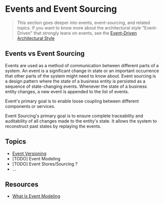 # Events and Event Sourcing

> This section goes deeper into events, event-sourcing, and related topics. If you want to know more about the architectural style "Event-Driven" that strongly leans on events, see the [Event-Driven Architectural Style](../../architecture-styles/event-driven.md)

## Events vs Event Sourcing

Events are used as a method of communication between different parts of a system. An event is a significant change in state or an important occurrence that other parts of the system might need to know about. Event sourcing is a design pattern where the state of a business entity is persisted as a sequence of state-changing events. Whenever the state of a business entity changes, a new event is appended to the list of events.

Event's primary goal is to enable loose coupling between different components or services.

Event Sourcing's primary goal is to ensure complete traceability and auditability of all changes made to the entity's state. It allows the system to reconstruct past states by replaying the events.

## Topics

* [Event Versioning](./versioning.md)
* [TODO] Event Modeling
* [TODO] Event Stores/Sourcing ?
* ...

## Resources

* [What Is Event Modeling](https://eventmodeling.org/posts/what-is-event-modeling/)
